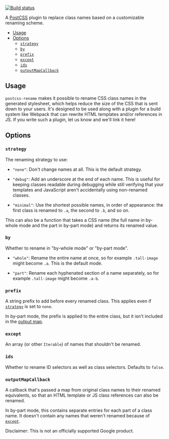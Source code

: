 [![Build status](https://github.com/google/postcss-rename/actions)](https://github.com/google/postcss-rename/actions/workflows/ci.yml/badge.svg
)

A [PostCSS](https://github.com/postcss/postcss) plugin to replace class names
based on a customizable renaming scheme.

* [Usage](#usage)
* [Options](#options)
  * [`strategy`](#strategy)
  * [`by`](#by)
  * [`prefix`](#prefix)
  * [`except`](#except)
  * [`ids`](#ids)
  * [`outputMapCallback`](#outputMapCallback)

## Usage

`postcss-rename` makes it possible to rename CSS class names in the generated
stylesheet, which helps reduce the size of the CSS that is sent down to your
users. It's designed to be used along with a plugin for a build system like
Webpack that can rewrite HTML templates and/or references in JS. If you write
such a plugin, let us know and we'll link it here!

## Options

### `strategy`

The renaming strategy to use:

* `"none"`: Don't change names at all. This is the default strategy.

* `"debug"`: Add an underscore at the end of each name. This is useful for
  keeping classes readable during debugging while still verifying that your
  templates and JavaScript aren't accidentally using non-renamed classes.

* `"minimal"`: Use the shortest possible names, in order of appearance: the
  first class is renamed to `.a`, the second to `.b`, and so on.

This can also be a function that takes a CSS name (the full name in by-whole
mode and the part in by-part mode) and returns its renamed value.

### `by`

Whether to rename in "by-whole mode" or "by-part mode".

* `"whole"`: Rename the entire name at once, so for example `.tall-image` might
  become `.a`. This is the default mode.

* `"part"`: Rename each hyphenated section of a name separately, so for example
  `.tall-image` might become `.a-b`.

### `prefix`

A string prefix to add before every renamed class. This applies even if
[`strategy`](#strategy) is set to `none`.

In by-part mode, the prefix is applied to the entire class, but it isn't
included in the [output map](#outputMapCallback).

### `except`

An array (or other `Iterable`) of names that shouldn't be renamed.

### `ids`

Whether to rename ID selectors as well as class selectors. Defaults to `false`.

### `outputMapCallback`

A callback that's passed a map from original class names to their renamed
equivalents, so that an HTML template or JS class references can also be
renamed.

In by-part mode, this contains separate entries for each part of a class name.
It doesn't contain any names that weren't renamed because of
[`except`](#except).

Disclaimer: This is not an officially supported Google product.
